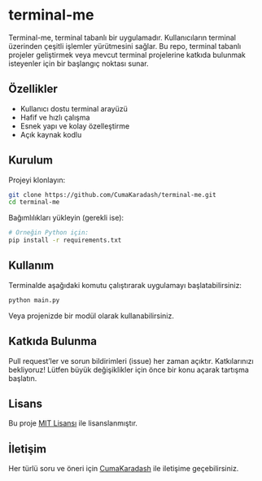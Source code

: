 # terminal-me

Terminal-me, terminal tabanlı bir uygulamadır. Kullanıcıların terminal üzerinden çeşitli işlemler yürütmesini sağlar. Bu repo, terminal tabanlı projeler geliştirmek veya mevcut terminal projelerine katkıda bulunmak isteyenler için bir başlangıç noktası sunar.

## Özellikler

- Kullanıcı dostu terminal arayüzü
- Hafif ve hızlı çalışma
- Esnek yapı ve kolay özelleştirme
- Açık kaynak kodlu

## Kurulum

Projeyi klonlayın:

```bash
git clone https://github.com/CumaKaradash/terminal-me.git
cd terminal-me
```

Bağımlılıkları yükleyin (gerekli ise):

```bash
# Örneğin Python için:
pip install -r requirements.txt
```

## Kullanım

Terminalde aşağıdaki komutu çalıştırarak uygulamayı başlatabilirsiniz:

```bash
python main.py
```

Veya projenizde bir modül olarak kullanabilirsiniz.

## Katkıda Bulunma

Pull request’ler ve sorun bildirimleri (issue) her zaman açıktır. Katkılarınızı bekliyoruz! Lütfen büyük değişiklikler için önce bir konu açarak tartışma başlatın.

## Lisans

Bu proje [MIT Lisansı](LICENSE) ile lisanslanmıştır.

## İletişim

Her türlü soru ve öneri için [CumaKaradash](https://github.com/CumaKaradash) ile iletişime geçebilirsiniz.
